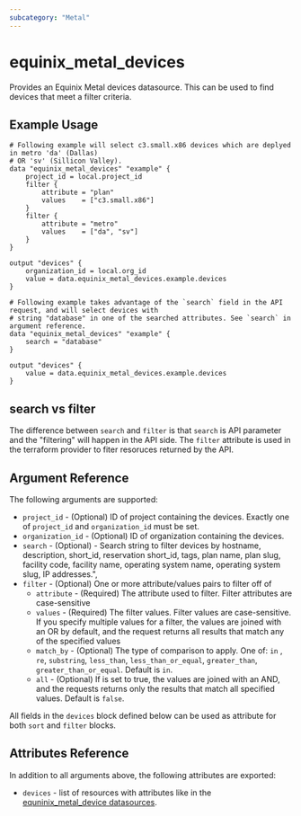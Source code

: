 ```yaml
---
subcategory: "Metal"
---
```


# equinix_metal_devices

Provides an Equinix Metal devices datasource. This can be used to find devices that meet a filter criteria.

## Example Usage

```hcl
# Following example will select c3.small.x86 devices which are deplyed in metro 'da' (Dallas)
# OR 'sv' (Sillicon Valley).
data "equinix_metal_devices" "example" {
    project_id = local.project_id
    filter {
        attribute = "plan"
        values    = ["c3.small.x86"]
    }
    filter {
        attribute = "metro"
        values    = ["da", "sv"]
    }
}

output "devices" {
    organization_id = local.org_id
    value = data.equinix_metal_devices.example.devices
}
```

```hcl
# Following example takes advantage of the `search` field in the API request, and will select devices with
# string "database" in one of the searched attributes. See `search` in argument reference.
data "equinix_metal_devices" "example" {
    search = "database"
}

output "devices" {
    value = data.equinix_metal_devices.example.devices
}
```

## search vs filter

The difference between `search` and `filter` is that `search` is API parameter and the "filtering" will happen in the API side. The `filter` attribute is used in the terraform provider to fiter resoruces returned by the API.

## Argument Reference

The following arguments are supported:

* `project_id` - (Optional) ID of project containing the devices. Exactly one of `project_id` and `organization_id` must be set.
* `organization_id` - (Optional) ID of organization containing the devices.
* `search` - (Optional) - Search string to filter devices by hostname, description, short_id, reservation short_id, tags, plan name, plan slug, facility code, facility name, operating system name, operating system slug, IP addresses.",
* `filter` - (Optional) One or more attribute/values pairs to filter off of
  - `attribute` - (Required) The attribute used to filter. Filter attributes are case-sensitive
  - `values` - (Required) The filter values. Filter values are case-sensitive. If you specify multiple values for a filter, the values are joined with an OR by default, and the request returns all results that match any of the specified values
  - `match_by` - (Optional) The type of comparison to apply. One of: `in` , `re`, `substring`, `less_than`, `less_than_or_equal`, `greater_than`, `greater_than_or_equal`. Default is `in`.
  - `all` - (Optional) If is set to true, the values are joined with an AND, and the requests returns only the results that match all specified values. Default is `false`.

All fields in the `devices` block defined below can be used as attribute for both `sort` and `filter` blocks.

## Attributes Reference

In addition to all arguments above, the following attributes are exported:

* `devices` - list of resources with attributes like in the [equninix_metal_device datasources](equinix_metal_device.md).
